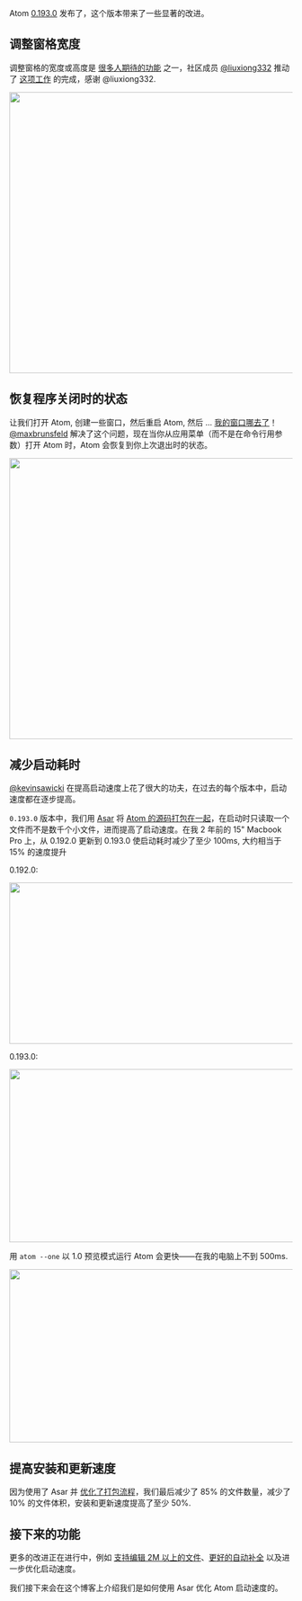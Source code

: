 Atom [0.193.0](https://github.com/atom/atom/releases/tag/v0.193.0) 发布了，这个版本带来了一些显著的改进。

## 调整窗格宽度

调整窗格的宽度或高度是 [很多人期待的功能](https://github.com/atom/atom/issues/274) 之一，社区成员 [@liuxiong332](https://github.com/liuxiong332) 推动了 [这项工作](https://github.com/atom/atom/pull/5902) 的完成，感谢 @liuxiong332.

<img src="http://atom-china.org/uploads/default/64/fcb9592b94cc9505.png" width="657" height="500"> 

## 恢复程序关闭时的状态

让我们打开 Atom, 创建一些窗口，然后重启 Atom, 然后 ... [我的窗口哪去了](https://github.com/atom/atom/issues/1603)！[@maxbrunsfeld](https://github.com/maxbrunsfeld) 解决了这个问题，现在当你从应用菜单（而不是在命令行用参数）打开 Atom 时，Atom 会恢复到你上次退出时的状态。

<img src="https://cloud.githubusercontent.com/assets/69169/7261869/ee95d346-e829-11e4-87bf-0f595586ed78.gif" width="639" height="500">

## 减少启动耗时

[@kevinsawicki](https://github.com/kevinsawicki) 在提高启动速度上花了很大的功夫，在过去的每个版本中，启动速度都在逐步提高。

`0.193.0` 版本中，我们用 [Asar](https://github.com/atom/asar) 将 [Atom 的源码打包在一起](https://github.com/atom/atom/pull/6313)，在启动时只读取一个文件而不是数千个小文件，进而提高了启动速度。在我 2 年前的 15" Macbook Pro 上，从 0.192.0 更新到 0.193.0 使启动耗时减少了至少 100ms, 大约相当于 15% 的速度提升

0.192.0:

<img src="http://atom-china.org/uploads/default/68/e403134d5b4ef290.png" width="690" height="287"> 

0.193.0:

<img src="http://atom-china.org/uploads/default/69/c9df648e6e84de2e.png" width="690" height="308"> 

用 `atom --one` 以 1.0 预览模式运行 Atom 会更快——在我的电脑上不到 500ms.

<img src="http://atom-china.org/uploads/default/70/929deadb387c5d9d.png" width="690" height="308">

## 提高安装和更新速度

因为使用了 Asar 并 [优化了打包流程](https://github.com/atom/atom/pull/6447)，我们最后减少了 85% 的文件数量，减少了 10% 的文件体积，安装和更新速度提高了至少 50%.

## 接下来的功能

更多的改进正在进行中，例如 [支持编辑 2M 以上的文件](https://github.com/atom/text-document)、[更好的自动补全](https://github.com/atom-community/autocomplete-plus/issues/351) 以及进一步优化启动速度。

我们接下来会在这个博客上介绍我们是如何使用 Asar 优化 Atom 启动速度的。
